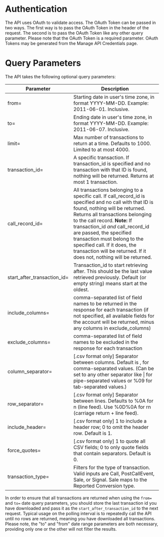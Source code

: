Authentication
==============

The API uses OAuth to validate access. The OAuth Token can be passed in
two ways. The first way is to pass the OAuth Token in the header of the
request. The second is to pass the OAuth Token like any other query
parameter. Please note that the OAuth Token is a required parameter.
OAuth Tokens may be generated from the Manage API Credentials page.

Query Parameters
================

The API takes the following optional query parameters:

<table>
<colgroup>
<col style="width: 16%" />
<col style="width: 83%" />
</colgroup>
<thead>
<tr class="header">
<th>Parameter</th>
<th>Description</th>
</tr>
</thead>
<tbody>
<tr class="odd">
<td>from=</td>
<td>Starting date in user's time zone, in format YYYY-MM-DD. Example: 2011-06-01. Inclusive.</td>
</tr>
<tr class="even">
<td>to=</td>
<td>Ending date in user's time zone, in format YYYY-MM-DD. Example: 2011-06-07. Inclusive.</td>
</tr>
<tr class="odd">
<td>limit=</td>
<td>Max number of transactions to return at a time. Defaults to 1000. Limited to at most 4000.</td>
</tr>
<tr class="even">
<td>transaction_id=</td>
<td>A specific transaction. If transaction_id is specified and no transaction with that ID is found, nothing will be returned. Returns at most 1 transaction.</td>
</tr>
<tr class="odd">
<td>call_record_id=</td>
<td>All transactions belonging to a specific call. If call_record_id is specified and no call with that ID is found, nothing will be returned. Returns all transactions belonging to the call record. <strong>Note:</strong> If transaction_id <em>and</em> call_record_id are passed, the specified transaction must belong to the specified call. If it does, the transaction will be returned. If it does not, nothing will be returned.</td>
</tr>
<tr class="even">
<td>start_after_transaction_id=</td>
<td>Transaction_id to start retrieving after. This should be the last value retrieved previously. Default (or empty string) means start at the oldest.</td>
</tr>
<tr class="odd">
<td>include_columns=</td>
<td>comma-separated list of field names to be returned in the response for each transaction (if not specified, all available fields for the account will be returned, minus any columns in exclude_columns)</td>
</tr>
<tr class="even">
<td>exclude_columns=</td>
<td>comma-separated list of field names to be excluded in the response for each transaction</td>
</tr>
<tr class="odd">
<td>column_separator=</td>
<td>[.csv format only] Separator between columns. Default is , for comma-separated values. (Can be set to any other separator like | for pipe-separated values or %09 for tab-separated values.)</td>
</tr>
<tr class="even">
<td>row_separator=</td>
<td>[.csv format only] Separator between lines. Defaults to %0A for n (line feed). Use %0D%0A for rn (carriage return + line feed).</td>
</tr>
<tr class="odd">
<td>include_header=</td>
<td>[.csv format only] 1 to include a header row; 0 to omit the header row. Default is 1.</td>
</tr>
<tr class="even">
<td>force_quotes=</td>
<td>[.csv format only] 1 to quote all CSV fields; 0 to only quote fields that contain separators. Default is 0.</td>
</tr>
<tr class="odd">
<td>transaction_type=</td>
<td>Filters for the type of transaction. Valid inputs are Call, PostCallEvent, Sale, or Signal. Sale maps to the Reported Conversion type.</td>
</tr>
</tbody>
</table>

In order to ensure that all transactions are returned when using the
<code>from=</code> and <code>to=</code> date query parameters, you should store the last
transaction id you have downloaded and pass it as the
<code>start_after_transaction_id</code> to the next request. Typical usage on the
polling interval is to repeatedly call the API until no rows are
returned, meaning you have downloaded all transactions. Please note, the
"to" and "from" date range parameters are both necessary, providing only
one or the other will not filter the results.